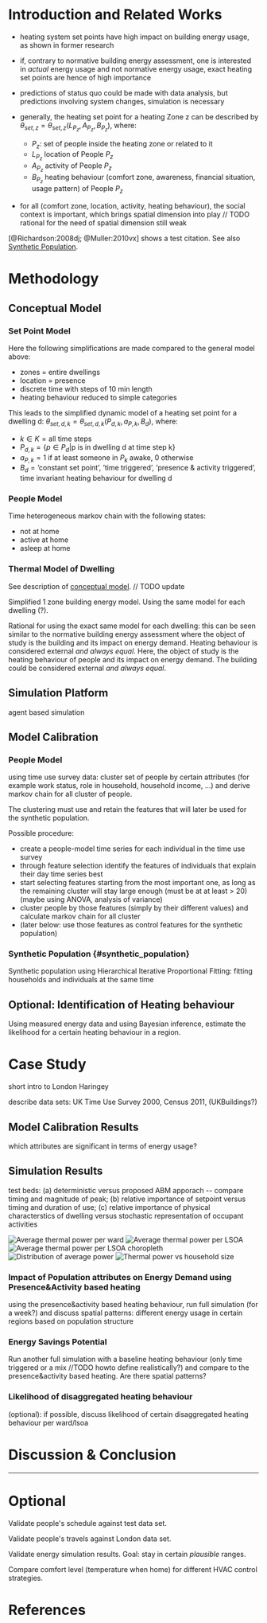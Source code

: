 # Introduction and Related Works

* heating system set points have high impact on building energy usage, as shown in former research

* if, contrary to normative building energy assessment, one is interested in _actual_ energy usage and not normative energy usage, exact heating set points are hence of high importance

* predictions of status quo could be made with data analysis, but predictions involving system changes, simulation is necessary

* generally, the heating set point for a heating Zone z can be described by $\theta_{set, z} = \theta_{set, z}(L_{P_z}, A_{P_z}, B_{P_z})$, where:

    * $P_z$: set of people inside the heating zone or related to it
    * $L_{P_z}$ location of People $P_z$
    * $A_{P_z}$ activity of People $P_z$
    * $B_{P_z}$ heating behaviour (comfort zone, awareness, financial situation, usage pattern) of People $P_z$

* for all (comfort zone, location, activity, heating behaviour), the social context is important, which brings spatial dimension into play // TODO rational for the need of spatial dimension still weak

[@Richardson:2008dj; @Muller:2010vx] shows a test citation. See also [Synthetic Population](#synthetic_population).

# Methodology

## Conceptual Model

### Set Point Model

Here the following simplifications are made compared to the general model above:

* zones = entire dwellings
* location = presence
* discrete time with steps of 10 min length
* heating behaviour reduced to simple categories

This leads to the simplified dynamic model of a heating set point for a dwelling d: $\theta_{set, d, k} = \theta_{set, d, k}(P_{d, k}, a_{P, k}, B_{d})$, where:

* $k \in K = \text{{all time steps}}$
* $P_{d, k} = \{p \in P_d | \text{p is in dwelling d at time step k}\}$
* $a_{P, k} = 1$ if at least someone in $P_k$ awake, 0 otherwise
* $B_d = \text{{'constant set point', 'time triggered', 'presence & activity triggered'}}$, time invariant heating behaviour for dwelling d

### People Model

Time heterogeneous markov chain with the following states:

* not at home
* active at home
* asleep at home

### Thermal Model of Dwelling

See description of [conceptual model](https://github.com/timtroendle/spatial-cimo/blob/develop/doc/conceptual-model.md). // TODO update

Simplified 1 zone building energy model. Using the same model for each dwelling (?).

Rational for using the exact same model for each dwelling: this can be seen similar to the normative building energy assessment where the object of study is the building and its impact on energy demand. Heating behaviour is considered external *and always equal*. Here, the object of study is the heating behaviour of people and its impact on energy demand. The building could be considered external *and always equal*.

## Simulation Platform

agent based simulation

## Model Calibration

### People Model

using time use survey data: cluster set of people by certain attributes (for example work status, role in household, household income, ...) and derive markov chain for all cluster of people.

The clustering must use and retain the features that will later be used for the synthetic population.

Possible procedure:

* create a people-model time series for each individual in the time use survey
* through feature selection identify the features of individuals that explain their day time series best
* start selecting features starting from the most important one, as long as the remaining cluster will stay large enough (must be at at least > 20) (maybe using ANOVA, analysis of variance)
* cluster people by those features (simply by their different values) and calculate markov chain for all cluster
* (later below: use those features as control features for the synthetic population)

### Synthetic Population {#synthetic_population}

Synthetic population using Hierarchical Iterative Proportional Fitting: fitting households and individuals at the same time

## Optional: Identification of Heating behaviour

Using measured energy data and using Bayesian inference, estimate the likelihood for a certain heating behaviour in a region.

# Case Study

short intro to London Haringey

describe data sets: UK Time Use Survey 2000, Census 2011, (UKBuildings?)

## Model Calibration Results

which attributes are significant in terms of energy usage?

## Simulation Results

test beds: (a) deterministic versus proposed ABM apporach -- compare timing and magnitude of peak; (b) relative importance of setpoint versus timing and duration of use; (c) relative importance of physical characterstics of dwelling versus stochastic representation of occupant activities

![Average thermal power per ward](../doc/figures/thermal_power_per_ward.png)
![Average thermal power per LSOA](../doc/figures/thermal_power_per_lsoa.png)
![Average thermal power per LSOA choropleth](../doc/figures/thermal_power_lsoa_choropleth.png)
![Distribution of average power](../doc/figures/distributation-average-power.png)
![Thermal power vs household size](../doc/figures/thermal-power-vs-household-size.png)

### Impact of Population attributes on Energy Demand using Presence&Activity based heating

using the presence&activity based heating behaviour, run full simulation (for a week?) and discuss spatial patterns: different energy usage in certain regions based on population structure

### Energy Savings Potential

Run another full simulation with a baseline heating behaviour (only time triggered or a mix //TODO howto define realistically?) and compare to the presence&activity based heating. Are there spatial patterns?

### Likelihood of disaggregated heating behaviour

(optional): if possible, discuss likelihood of certain disaggregated heating behaviour per ward/lsoa

# Discussion & Conclusion

---

# Optional

Validate people's schedule against test data set.

Validate people's travels against London data set.

Validate energy simulation results. Goal: stay in certain *plausible* ranges.

Compare comfort level (temperature when home) for different HVAC control strategies.

# References
